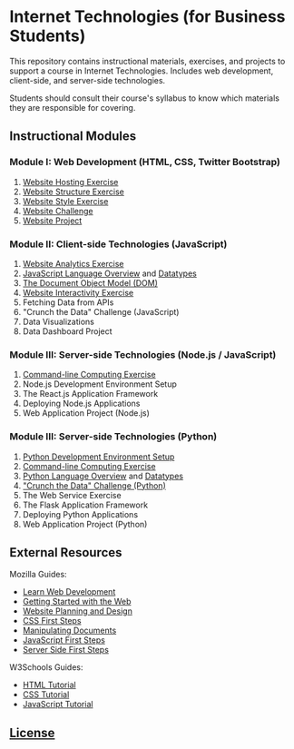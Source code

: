 # Internet Technologies (for Business Students)

This repository contains instructional materials, exercises, and projects to support a course in Internet Technologies. Includes web development, client-side, and server-side technologies.

Students should consult their course's syllabus to know which materials they are responsible for covering.

## Instructional Modules

### Module I: Web Development (HTML, CSS, Twitter Bootstrap)

  1. [Website Hosting Exercise](/exercises/website-hosting/exercise.md)
  2. [Website Structure Exercise](/exercises/website-structure/exercise.md)
  3. [Website Style Exercise](/exercises/website-style/exercise.md)
  4. [Website Challenge](/exercises/website-challenge/exercise.md)
  5. [Website Project](/projects/personal-website/project.md)

### Module II: Client-side Technologies (JavaScript)

  1. [Website Analytics Exercise](/exercises/website-hosting/analytics.md)
  2. [JavaScript Language Overview](/notes/javascript/README.md) and [Datatypes](/notes/javascript/datatypes/README.md)
  3. [The Document Object Model (DOM)](/notes/javascript/document-object-model.md)
  4. [Website Interactivity Exercise](/exercises/website-interactivity/exercise.md)
  5. Fetching Data from APIs
  6. "Crunch the Data" Challenge (JavaScript)
  7. Data Visualizations
  8. Data Dashboard Project

### Module III: Server-side Technologies (Node.js / JavaScript)

  1. [Command-line Computing Exercise](https://github.com/prof-rossetti/intro-to-python/blob/master/exercises/command-line-computing/README.md)
  2. Node.js Development Environment Setup
  3. The React.js Application Framework
  4. Deploying Node.js Applications
  5. Web Application Project (Node.js)

### Module III: Server-side Technologies (Python)

  1. [Python Development Environment Setup](https://github.com/prof-rossetti/intro-to-python/blob/master/exercises/local-dev-setup/README.md)
  1. [Command-line Computing Exercise](https://github.com/prof-rossetti/intro-to-python/blob/master/exercises/command-line-computing/README.md)
  2. [Python Language Overview](https://github.com/prof-rossetti/intro-to-python/blob/master/units/unit-2.md) and [Datatypes](https://github.com/prof-rossetti/intro-to-python/blob/master/units/unit-3.md)
  3. ["Crunch the Data" Challenge (Python)](https://colab.research.google.com/drive/1G_Mp7hyV3xRBDjDrS0KEDY1QwOxHXG_q?usp=sharing)
  4. The Web Service Exercise
  5. The Flask Application Framework
  6. Deploying Python Applications
  7. Web Application Project (Python)

## External Resources

Mozilla Guides:

  + [Learn Web Development](https://developer.mozilla.org/en-US/docs/Learn)
  + [Getting Started with the Web](https://developer.mozilla.org/en-US/docs/Learn/Getting_started_with_the_web)
  + [Website Planning and Design](https://developer.mozilla.org/en-US/docs/Learn/Getting_started_with_the_web/What_will_your_website_look_like)
  + [CSS First Steps](https://developer.mozilla.org/en-US/docs/Learn/CSS/First_steps)
  + [Manipulating Documents](https://developer.mozilla.org/en-US/docs/Learn/JavaScript/Client-side_web_APIs/Manipulating_documents)
  + [JavaScript First Steps](https://developer.mozilla.org/en-US/docs/Learn/JavaScript/First_steps)
  + [Server Side First Steps](https://developer.mozilla.org/en-US/docs/Learn/Server-side/First_steps)

W3Schools Guides:

  + [HTML Tutorial](https://www.w3schools.com/html/default.asp)
  + [CSS Tutorial](https://www.w3schools.com/css/default.asp)
  + [JavaScript Tutorial](https://www.w3schools.com/js/default.asp)

## [License](/LICENSE)
